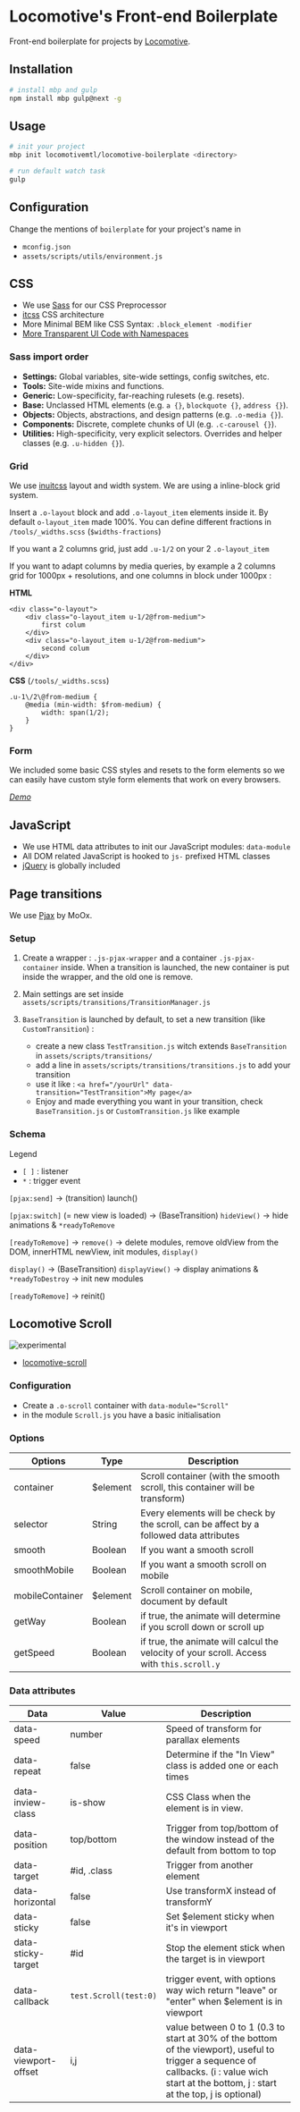 Locomotive's Front-end Boilerplate
==================================

Front-end boilerplate for projects by [Locomotive][locomtl].

## Installation
```sh
# install mbp and gulp
npm install mbp gulp@next -g
```

## Usage
```sh
# init your project
mbp init locomotivemtl/locomotive-boilerplate <directory>

# run default watch task
gulp
```

## Configuration
Change the mentions of `boilerplate` for your project's name in
- `mconfig.json` 
- `assets/scripts/utils/environment.js`

## CSS

-   We use [Sass](http://sass-lang.com) for our CSS Preprocessor
-   [itcss](http://itcss.io) CSS architecture
-   More Minimal BEM like CSS Syntax: `.block_element -modifier`
-   [More Transparent UI Code with Namespaces](http://csswizardry.com/2015/03/more-transparent-ui-code-with-namespaces)

### Sass import order

*   **Settings:** Global variables, site-wide settings, config switches, etc.
*   **Tools:** Site-wide mixins and functions.
*   **Generic:** Low-specificity, far-reaching rulesets (e.g. resets).
*   **Base:** Unclassed HTML elements (e.g. `a {}`, `blockquote {}`, `address {}`).
*   **Objects:** Objects, abstractions, and design patterns (e.g. `.o-media {}`).
*   **Components:** Discrete, complete chunks of UI (e.g. `.c-carousel {}`).
*   **Utilities:** High-specificity, very explicit selectors. Overrides and helper
  classes (e.g. `.u-hidden {}`).

### Grid
We use [inuitcss](https://github.com/inuitcss/inuitcss/tree/6eb574fa604481ffa36272e6034e77467334ec50) layout and width system. We are using a inline-block grid system.

Insert a `.o-layout` block and add `.o-layout_item` elements inside it. By default `o-layout_item` made 100%.
You can define different fractions in `/tools/_widths.scss` (`$widths-fractions`)

If you want a 2 columns grid, just add `.u-1/2` on your 2 `.o-layout_item`

If you want to adapt columns by media queries, by example a 2 columns grid for 1000px + resolutions, and one columns in block under 1000px :

**HTML** 
```
<div class="o-layout">
	<div class="o-layout_item u-1/2@from-medium">
		first colum
	</div>
	<div class="o-layout_item u-1/2@from-medium">
		second colum
	</div>
</div>
```

**CSS** (`/tools/_widths.scss`)
```
.u-1\/2\@from-medium {
	@media (min-width: $from-medium) {
    	width: span(1/2);
    }
}
```


### Form

We included some basic CSS styles and resets to the form elements so we can easily have custom style form elements that work on every browsers.

*[Demo][demo-form]*

## JavaScript

-   We use HTML data attributes to init our JavaScript modules: `data-module`
-   All DOM related JavaScript is hooked to `js-` prefixed HTML classes
-   [jQuery](https://jquery.com) is globally included

[locomtl]:   https://locomotive.ca
[demo-grid]: https://codepen.io/AntoineBoulanger/pen/EaLNxe
[demo-form]: https://codepen.io/AntoineBoulanger/pen/uBJmi

## Page transitions
We use [Pjax](https://github.com/MoOx/pjax) by MoOx.

### Setup
1.	Create a wrapper : `.js-pjax-wrapper` and a container `.js-pjax-container` inside. When a transition is launched, the new container is put inside the wrapper, and the old one is remove.

2.	Main settings are set inside `assets/scripts/transitions/TransitionManager.js`

3.	`BaseTransition` is launched by default, to set a new transition (like `CustomTransition`) :
	-	create a new class `TestTransition.js` witch extends `BaseTransition` in `assets/scripts/transitions/`
	-	add a line in `assets/scripts/transitions/transitions.js` to add your transition
	-	use it like : `<a href="/yourUrl" data-transition="TestTransition">My page</a>`
	-	Enjoy and made everything you want in your transition, check `BaseTransition.js` or `CustomTransition.js` like example

### Schema

Legend
-	`[ ]` : listener
-	`*`   : trigger event

`[pjax:send]` -> (transition) launch()

`[pjax:switch]` (= new view is loaded) -> (BaseTransition) `hideView()` -> hide animations & `*readyToRemove`

`[readyToRemove]` -> `remove()` -> delete modules, remove oldView from the DOM, innerHTML newView, init modules, `display()`

`display()` -> (BaseTransition) `displayView()` -> display animations & `*readyToDestroy`
          -> init new modules

`[readyToRemove]` -> reinit()

## Locomotive Scroll

![experimental](https://img.shields.io/badge/stability-experimental-orange.svg)
 - [locomotive-scroll](https://github.com/locomotivemtl/locomotive-scroll)

### Configuration
 - Create a `.o-scroll` container with `data-module="Scroll"`
 - in the module `Scroll.js` you have a basic initialisation

### Options

Options | Type | Description
--- | --- | ---
container | $element | Scroll container (with the smooth scroll, this container will be transform)
selector | String | Every elements will be check by the scroll, can be affect by a followed data attributes
smooth | Boolean | If you want a smooth scroll
smoothMobile | Boolean | If you want a smooth scroll on mobile
mobileContainer | $element | Scroll container on mobile, document by default
getWay | Boolean | if true, the animate will determine if you scroll down or scroll up
getSpeed | Boolean | if true, the animate will calcul the velocity of your scroll. Access with `this.scroll.y`

### Data attributes

Data | Value | Description
--- | --- | ---
data-speed | number | Speed of transform for parallax elements
data-repeat | false | Determine if the "In View" class is added one or each times
data-inview-class | is-show | CSS Class when the element is in view.
data-position | top/bottom | Trigger from top/bottom of the window instead of the default from bottom to top
data-target | #id, .class | Trigger from another element
data-horizontal | false | Use transformX instead of transformY
data-sticky | false | Set $element sticky when it's in viewport
data-sticky-target | #id | Stop the element stick when the target is in viewport
data-callback | `test.Scroll(test:0)` | trigger event, with options way wich return "leave" or "enter" when $element is in viewport
data-viewport-offset | i,j | value between 0 to 1 (0.3 to start at 30% of the bottom of the viewport), useful to trigger a sequence of callbacks. (i : value wich start at the bottom, j : start at the top, j is optional)

